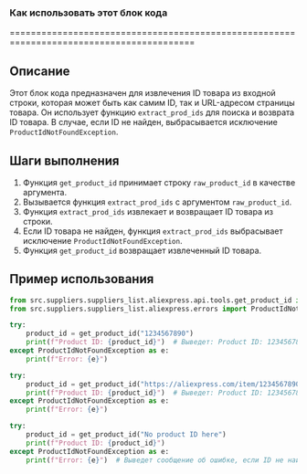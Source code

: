 ### Как использовать этот блок кода
=========================================================================================

Описание
-------------------------
Этот блок кода предназначен для извлечения ID товара из входной строки, которая может быть как самим ID, так и URL-адресом страницы товара. Он использует функцию `extract_prod_ids` для поиска и возврата ID товара. В случае, если ID не найден, выбрасывается исключение `ProductIdNotFoundException`.

Шаги выполнения
-------------------------
1. Функция `get_product_id` принимает строку `raw_product_id` в качестве аргумента.
2. Вызывается функция `extract_prod_ids` с аргументом `raw_product_id`.
3. Функция `extract_prod_ids` извлекает и возвращает ID товара из строки.
4. Если ID товара не найден, функция `extract_prod_ids` выбрасывает исключение `ProductIdNotFoundException`.
5. Функция `get_product_id` возвращает извлеченный ID товара.

Пример использования
-------------------------

```python
from src.suppliers.suppliers_list.aliexpress.api.tools.get_product_id import get_product_id
from src.suppliers.suppliers_list.aliexpress.errors import ProductIdNotFoundException

try:
    product_id = get_product_id("1234567890")
    print(f"Product ID: {product_id}")  # Выведет: Product ID: 1234567890
except ProductIdNotFoundException as e:
    print(f"Error: {e}")

try:
    product_id = get_product_id("https://aliexpress.com/item/1234567890.html")
    print(f"Product ID: {product_id}")  # Выведет: Product ID: 1234567890
except ProductIdNotFoundException as e:
    print(f"Error: {e}")

try:
    product_id = get_product_id("No product ID here")
    print(f"Product ID: {product_id}")
except ProductIdNotFoundException as e:
    print(f"Error: {e}")  # Выведет сообщение об ошибке, если ID не найден